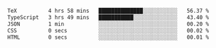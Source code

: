<!--START_SECTION:waka-->

```txt
TeX          4 hrs 58 mins   ██████████████░░░░░░░░░░░   56.37 %
TypeScript   3 hrs 49 mins   ███████████░░░░░░░░░░░░░░   43.40 %
JSON         1 min           ░░░░░░░░░░░░░░░░░░░░░░░░░   00.20 %
CSS          0 secs          ░░░░░░░░░░░░░░░░░░░░░░░░░   00.02 %
HTML         0 secs          ░░░░░░░░░░░░░░░░░░░░░░░░░   00.01 %
```

<!--END_SECTION:waka-->
